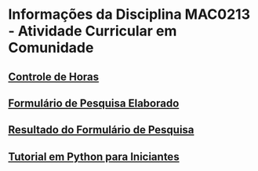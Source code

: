 # Informações da Disciplina MAC0213 - Atividade Curricular em Comunidade


## [Controle de Horas](https://docs.google.com/spreadsheets/d/1k058sSuf3d0X9aMWpPNk4j4Y3-xHNfEEHe279X4pmAI/edit?usp=share_link)

## [Formulário de Pesquisa Elaborado](https://forms.gle/3LwfrbzhLf7U656WA)

## [Resultado do Formulário de Pesquisa](https://docs.google.com/spreadsheets/d/1YqUuKC6m-x_bIaBpJCcsmSiuVdMPqoqbQiSsC736oOE/edit?usp=sharing)

## [Tutorial em Python para Iniciantes](https://github.com/danlawand/mac0213/blob/master/Python%20Tutorial/Python%20Tutorial.md)
